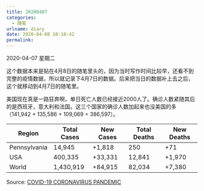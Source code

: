 ```yaml
---
title: 20200407
categories:
  - 随笔
urlname: diary
date: 2020-04-08 10:10:42
permalink:
---
```

2020-04-07 星期二

这个数据本来是贴在4月8日的随笔里头的，因为当时写作时间比较早，还看不到完整的疫情数据，所以就记录下4月7日的数据。后来把当日的数据补上去之后，这个就移动到4月7日的随笔里。

美国现在真是一路狂奔啊，单日死亡人数已经接近2000人了。确诊人数紧随其后的是西班牙，意大利和法国。这三个国家的确诊人数加起来也没美国的多（141,942 + 135,586	+ 109,069 = 386,597）。

| Region       | Total Cases | New Cases | Total Deaths | New Deaths |
|--------------|-------------|-----------|--------------|------------|
| Pennsylvania | 14,945      | +1,818    | 250          | +71        |
| USA          | 400,335     | +33,331   | 12,841       | +1,970     |
| World        | 1,430,919   | +84,915   | 82,034       | +7,380     |

Source: [COVID-19 CORONAVIRUS PANDEMIC](https://www.worldometers.info/coronavirus/)